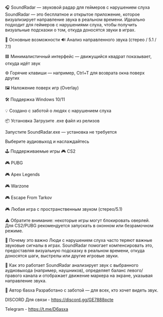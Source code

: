 🎧 SoundRadar — звуковой радар для геймеров с нарушением слуха
SoundRadar — это бесплатное и открытое приложение, которое визуализирует направление звука в реальном времени. Идеально подходит для геймеров с нарушениями слуха, чтобы получить визуальные подсказки о том, откуда доносятся звуки в играх.

🧩 Основные возможности
🔊 Анализ направленного звука (стерео / 5.1 / 7.1)

🟦 Минималистичный интерфейс — движущийся квадрат показывает, откуда идёт звук

⚙️ Горячие клавиши — например, Ctrl+T для возврата окна поверх других

🖼️ Наложение поверх игр (Overlay)

🛠️ Поддержка Windows 10/11

💡 Создано с заботой о людях с нарушением слуха

📦 Установка
Загрузите .exe файл из релизов

Запустите SoundRadar.exe — установка не требуется

Выберите аудиовыход и наслаждайтесь

🕹️ Поддерживаемые игры
🎮 CS2

🎮 PUBG

🎮 Apex Legends

🎮 Warzone

🎮 Escape From Tarkov

🎮 Любая игра с пространственным звуком (стерео/5.1)

⚠️ Обратите внимание: некоторые игры могут блокировать оверлей. Для CS2/PUBG рекомендуется запускать в оконном или безрамочном режиме.

💬 Почему это важно
Люди с нарушением слуха часто теряют важные звуковые сигналы в играх. SoundRadar помогает компенсировать это, предоставляя визуальную подсказку в реальном времени, откуда доносятся шаги, выстрелы или другие игровые звуки.

🧠 Как это работает
SoundRadar анализирует звук с выбранного аудиовыхода (например, наушников), определяет баланс левого/правого канала и отображает движение маркера на экране, указывая направление звука.

👤 Автор 6asxa
Разработано с заботой — для всех, кто хочет видеть звук.

DISCORD Для связи - https://discord.gg/GE7888pcte

Telegram - https://t.me/D6asxa
